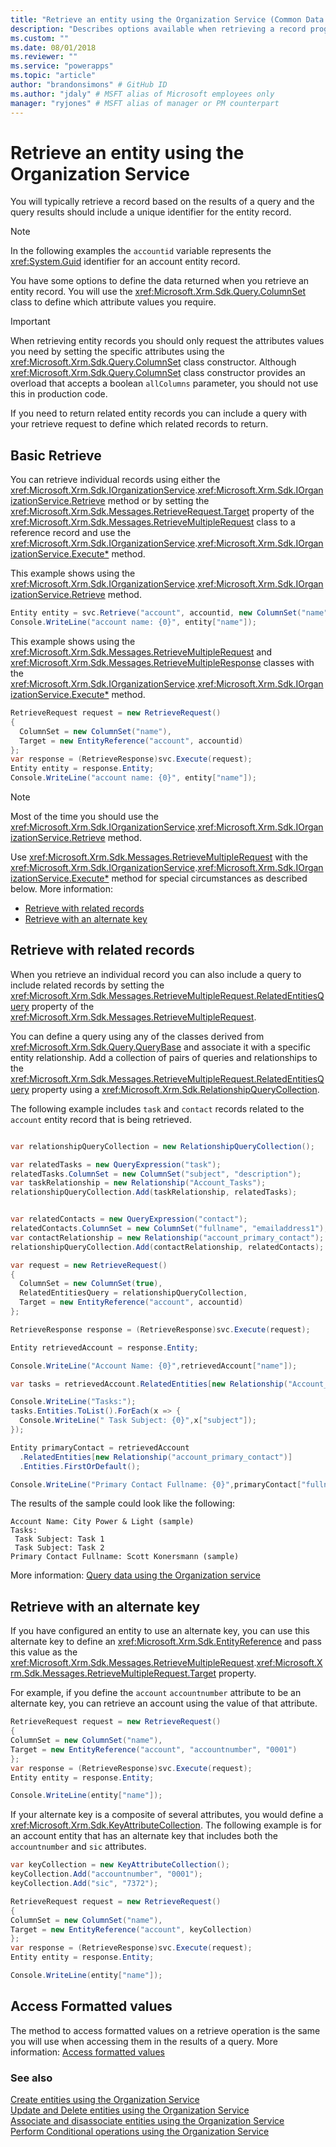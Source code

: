 ```yaml
---
title: "Retrieve an entity using the Organization Service (Common Data Service for Apps) | Microsoft Docs" # Intent and product brand in a unique string of 43-59 chars including spaces
description: "Describes options available when retrieving a record programmatically" # 115-145 characters including spaces. This abstract displays in the search result.
ms.custom: ""
ms.date: 08/01/2018
ms.reviewer: ""
ms.service: "powerapps"
ms.topic: "article"
author: "brandonsimons" # GitHub ID
ms.author: "jdaly" # MSFT alias of Microsoft employees only
manager: "ryjones" # MSFT alias of manager or PM counterpart
---
```

# Retrieve an entity using the Organization Service

You will typically retrieve a record based on the results of a query and the query results should include a unique identifier for the entity record.

> [!NOTE]
> In the following examples the `accountid` variable represents the <xref:System.Guid> identifier for an account entity record.

You have some options to define the data returned when you retrieve an entity record. You will use the <xref:Microsoft.Xrm.Sdk.Query.ColumnSet> class to define which attribute values you require.


> [!IMPORTANT]
> When retrieving entity records you should only request the attributes values you need by setting the specific attributes using the <xref:Microsoft.Xrm.Sdk.Query.ColumnSet> class constructor. Although <xref:Microsoft.Xrm.Sdk.Query.ColumnSet> class constructor provides an overload that accepts a boolean `allColumns` parameter, you should not use this in production code.

If you need to return related entity records you can include a query with your retrieve request to define which related records to return.


## Basic Retrieve

You can retrieve individual records using either the <xref:Microsoft.Xrm.Sdk.IOrganizationService>.<xref:Microsoft.Xrm.Sdk.IOrganizationService.Retrieve> method or by setting the <xref:Microsoft.Xrm.Sdk.Messages.RetrieveRequest.Target> property of the  <xref:Microsoft.Xrm.Sdk.Messages.RetrieveMultipleRequest> class to a reference record and use the <xref:Microsoft.Xrm.Sdk.IOrganizationService>.<xref:Microsoft.Xrm.Sdk.IOrganizationService.Execute*> method.

This example shows using the <xref:Microsoft.Xrm.Sdk.IOrganizationService>.<xref:Microsoft.Xrm.Sdk.IOrganizationService.Retrieve> method.

```csharp
Entity entity = svc.Retrieve("account", accountid, new ColumnSet("name"));
Console.WriteLine("account name: {0}", entity["name"]);
```

This example shows using the <xref:Microsoft.Xrm.Sdk.Messages.RetrieveMultipleRequest> and <xref:Microsoft.Xrm.Sdk.Messages.RetrieveMultipleResponse> classes with the <xref:Microsoft.Xrm.Sdk.IOrganizationService>.<xref:Microsoft.Xrm.Sdk.IOrganizationService.Execute*> method.

```csharp
RetrieveRequest request = new RetrieveRequest()
{
  ColumnSet = new ColumnSet("name"),
  Target = new EntityReference("account", accountid)
};
var response = (RetrieveResponse)svc.Execute(request);
Entity entity = response.Entity;
Console.WriteLine("account name: {0}", entity["name"]);
```

> [!NOTE]
> Most of the time you should use the <xref:Microsoft.Xrm.Sdk.IOrganizationService>.<xref:Microsoft.Xrm.Sdk.IOrganizationService.Retrieve> method.
>
> Use <xref:Microsoft.Xrm.Sdk.Messages.RetrieveMultipleRequest> with the <xref:Microsoft.Xrm.Sdk.IOrganizationService>.<xref:Microsoft.Xrm.Sdk.IOrganizationService.Execute*> method for special circumstances as described below. More information: 
> - [Retrieve with related records](#retrieve-with-related-records)
> - [Retrieve with an alternate key](#retrieve-with-an-alternate-key)


## Retrieve with related records

When you retrieve an individual record you can also include a query to include related records by setting the  <xref:Microsoft.Xrm.Sdk.Messages.RetrieveMultipleRequest.RelatedEntitiesQuery> property of the <xref:Microsoft.Xrm.Sdk.Messages.RetrieveMultipleRequest>.

You can define a query using any of the classes derived from <xref:Microsoft.Xrm.Sdk.Query.QueryBase> and associate it with a specific entity relationship. Add a collection of pairs of queries and relationships to the <xref:Microsoft.Xrm.Sdk.Messages.RetrieveMultipleRequest.RelatedEntitiesQuery> property using a <xref:Microsoft.Xrm.Sdk.RelationshipQueryCollection>.

The following example includes  `task` and `contact` records related to the `account` entity record that is being retrieved.

```csharp

var relationshipQueryCollection = new RelationshipQueryCollection();

var relatedTasks = new QueryExpression("task");
relatedTasks.ColumnSet = new ColumnSet("subject", "description");
var taskRelationship = new Relationship("Account_Tasks");
relationshipQueryCollection.Add(taskRelationship, relatedTasks);


var relatedContacts = new QueryExpression("contact");
relatedContacts.ColumnSet = new ColumnSet("fullname", "emailaddress1");
var contactRelationship = new Relationship("account_primary_contact");
relationshipQueryCollection.Add(contactRelationship, relatedContacts);

var request = new RetrieveRequest()
{
  ColumnSet = new ColumnSet(true),
  RelatedEntitiesQuery = relationshipQueryCollection,
  Target = new EntityReference("account", accountid)
};

RetrieveResponse response = (RetrieveResponse)svc.Execute(request);

Entity retrievedAccount = response.Entity;

Console.WriteLine("Account Name: {0}",retrievedAccount["name"]);

var tasks = retrievedAccount.RelatedEntities[new Relationship("Account_Tasks")];

Console.WriteLine("Tasks:");
tasks.Entities.ToList().ForEach(x => {
  Console.WriteLine(" Task Subject: {0}",x["subject"]);
});

Entity primaryContact = retrievedAccount
  .RelatedEntities[new Relationship("account_primary_contact")]
  .Entities.FirstOrDefault();

Console.WriteLine("Primary Contact Fullname: {0}",primaryContact["fullname"]);
```
The results of the sample could look like the following:

```
Account Name: City Power & Light (sample)
Tasks:
 Task Subject: Task 1
 Task Subject: Task 2
Primary Contact Fullname: Scott Konersmann (sample)
```

More information: [Query data using the Organization service](entity-operations-query-data.md)


## Retrieve with an alternate key

If you have configured an entity to use an alternate key, you can use this alternate key to define an <xref:Microsoft.Xrm.Sdk.EntityReference> and pass this value as the <xref:Microsoft.Xrm.Sdk.Messages.RetrieveMultipleRequest>.<xref:Microsoft.Xrm.Sdk.Messages.RetrieveMultipleRequest.Target> property.

For example, if you define the `account` `accountnumber` attribute to be an alternate key, you can retrieve an account using the value of that attribute.


```csharp
RetrieveRequest request = new RetrieveRequest()
{
ColumnSet = new ColumnSet("name"),
Target = new EntityReference("account", "accountnumber", "0001")
};
var response = (RetrieveResponse)svc.Execute(request);
Entity entity = response.Entity;

Console.WriteLine(entity["name"]);
```

If your alternate key is a composite of several attributes, you would define a <xref:Microsoft.Xrm.Sdk.KeyAttributeCollection>. The following example is for an account entity that has an alternate key that includes both the `accountnumber` and `sic` attributes.

```csharp
var keyCollection = new KeyAttributeCollection();
keyCollection.Add("accountnumber", "0001");
keyCollection.Add("sic", "7372");

RetrieveRequest request = new RetrieveRequest()
{
ColumnSet = new ColumnSet("name"),
Target = new EntityReference("account", keyCollection)
};
var response = (RetrieveResponse)svc.Execute(request);
Entity entity = response.Entity;

Console.WriteLine(entity["name"]);
```

## Access Formatted values

The method to access formatted values on a retrieve operation is the same you will use when accessing them in the results of a query. More information: [Access formatted values](entity-operations-query-data.md#access-formatted-values)

### See also

[Create entities using the Organization Service](entity-operations-create.md)<br />
[Update and Delete entities using the Organization Service](entity-operations-update-delete.md)<br />
[Associate and disassociate entities using the Organization Service](entity-operations-associate-disassociate.md)<br />
[Perform Conditional operations using the Organization Service](entity-operations-conditional-operations.md)<br />
